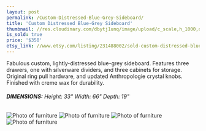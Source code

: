 ```yaml
---
layout: post
permalink: /Custom-Distressed-Blue-Grey-Sideboard/
title: 'Custom Distressed Blue-Grey Sideboard'
thumbnail: //res.cloudinary.com/dbytj1unq/image/upload/c_scale,h_1000,q_80,w_1000/v1438210765/Oakdale-Boutique/Posts/Custom-Distressed-Blue-Grey-Sideboard/thumb.jpg
is_sold: true
price: '$350'
etsy_link: //www.etsy.com/listing/231488002/sold-custom-distressed-blue-grey
---
```


Fabulous custom, lightly-distressed blue-grey sideboard. Features three drawers, one with silverware dividers, and three cabinets for storage. Original ring pull hardware, and updated Anthropologie crystal knobs. Finished with creme wax for durability.

###### **DIMENSIONS:** Height: 33" Width: 66" Depth: 19"

![Photo of furniture][image1]
![Photo of furniture][image2]
![Photo of furniture][image3]
![Photo of furniture][image4]

<!-- Images -->
[image1]: //res.cloudinary.com/dbytj1unq/image/upload/c_limit,q_80,w_2000/v1438210766/Oakdale-Boutique/Posts/Custom-Distressed-Blue-Grey-Sideboard/IMG_8460.jpg

[image2]: //res.cloudinary.com/dbytj1unq/image/upload/c_limit,q_80,w_2000/v1438210764/Oakdale-Boutique/Posts/Custom-Distressed-Blue-Grey-Sideboard/IMG_8461.jpg

[image3]: //res.cloudinary.com/dbytj1unq/image/upload/c_limit,q_80,w_2000/v1438210764/Oakdale-Boutique/Posts/Custom-Distressed-Blue-Grey-Sideboard/IMG_8462.jpg

[image4]: //res.cloudinary.com/dbytj1unq/image/upload/c_limit,q_80,w_2000/v1438210764/Oakdale-Boutique/Posts/Custom-Distressed-Blue-Grey-Sideboard/IMG_8463.jpg
